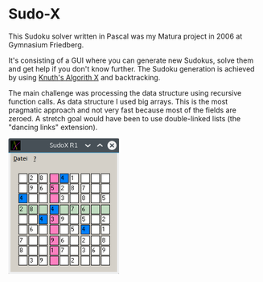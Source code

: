 # Sudo-X

This Sudoku solver written in Pascal was my Matura project in 2006 at Gymnasium Friedberg.

It's consisting of a GUI where you can generate new Sudokus, solve them and get help if you don't know further. The Sudoku generation is achieved by using [Knuth's Algorith X](https://en.wikipedia.org/wiki/Knuth%27s_Algorithm_X) and backtracking.

The main challenge was processing the data structure using recursive function calls. As data structure I used big arrays. This is the most pragmatic approach and not very fast because most of the fields are zeroed. A stretch goal would have been to use double-linked lists (the "dancing links" extension).

![](https://github.com/schmijos/sudox/raw/master/screenshot.png)
